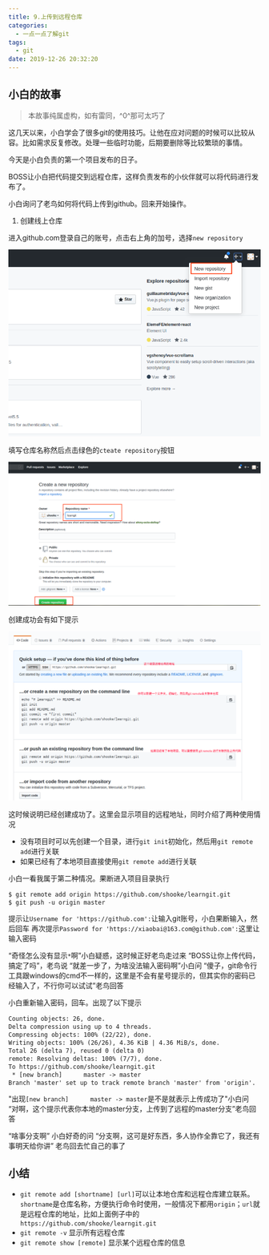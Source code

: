 ```yaml
---
title: 9.上传到远程仓库
categories:
  - 一点一点了解git
tags:
  - git
date: 2019-12-26 20:32:20
---
```

## 小白的故事

> 本故事纯属虚构，如有雷同，^0^那可太巧了

这几天以来，小白学会了很多git的使用技巧。让他在应对问题的时候可以比较从容。比如需求反复修改。处理一些临时功能，后期要删除等比较繁琐的事情。

今天是小白负责的第一个项目发布的日子。

BOSS让小白把代码提交到远程仓库，这样负责发布的小伙伴就可以将代码进行发布了。

小白询问了老鸟如何将代码上传到github。回来开始操作。

1. 创建线上仓库

进入github.com登录自己的账号，点击右上角的加号，选择`new repository`

![new repository](/assets/images/posts/git_book/9-1.png)

填写仓库名称然后点击绿色的`cteate repository`按钮

![create repository](/assets/images/posts/git_book/9-2.png)

创建成功会有如下提示

![repository](/assets/images/posts/git_book/9-3.png)

这时候说明已经创建成功了。这里会显示项目的远程地址，同时介绍了两种使用情况
- 没有项目时可以先创建一个目录，进行`git init`初始化，然后用`git remote add`进行关联
- 如果已经有了本地项目直接使用`git remote add`进行关联

小白一看我属于第二种情况。果断进入项目目录执行
```
$ git remote add origin https://github.com/shooke/learngit.git
$ git push -u origin master

```
提示让`Username for 'https://github.com':`让输入git账号，小白果断输入，然后回车
再次提示`Password for 'https://xiaobai@163.com@github.com':`这里让输入密码

“奇怪怎么没有显示`*`啊”小白疑惑，这时候正好老鸟走过来
“BOSS让你上传代码，搞定了吗”，老鸟说
“就差一步了，为啥没法输入密码啊”小白问
“傻子，git命令行工具跟windows的cmd不一样的，这里是不会有星号提示的，但其实你的密码已经输入了，不行你可以试试”老鸟回答

小白重新输入密码，回车。出现了以下提示
```
Counting objects: 26, done.
Delta compression using up to 4 threads.
Compressing objects: 100% (22/22), done.
Writing objects: 100% (26/26), 4.36 KiB | 4.36 MiB/s, done.
Total 26 (delta 7), reused 0 (delta 0)
remote: Resolving deltas: 100% (7/7), done.
To https://github.com/shooke/learngit.git
 * [new branch]      master -> master
Branch 'master' set up to track remote branch 'master' from 'origin'.

```
"出现`[new branch]      master -> master`是不是就表示上传成功了"小白问
“对啊，这个提示代表你本地的master分支，上传到了远程的master分支”老鸟回答

“啥事分支啊” 小白好奇的问
“分支啊，这可是好东西，多人协作全靠它了，我还有事明天给你讲” 老鸟回去忙自己的事了



## 小结
- `git remote add [shortname] [url]`可以让本地仓库和远程仓库建立联系。`shortname`是仓库名称，方便执行命令时使用，一般情况下都用`origin`；`url`就是远程仓库的地址，比如上面例子中的`https://github.com/shooke/learngit.git`
- `git remote -v` 显示所有远程仓库
- `git remote show [remote]` 显示某个远程仓库的信息
